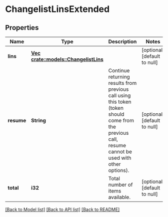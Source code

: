 # ChangelistLinsExtended

## Properties
Name | Type | Description | Notes
------------ | ------------- | ------------- | -------------
**lins** | [**Vec <crate::models::ChangelistLins>**](ChangelistLins.md) |  | [optional] [default to null]
**resume** | **String** | Continue returning results from previous call using this token (token should come from the previous call, resume cannot be used with other options). | [optional] [default to null]
**total** | **i32** | Total number of items available. | [optional] [default to null]

[[Back to Model list]](../README.md#documentation-for-models) [[Back to API list]](../README.md#documentation-for-api-endpoints) [[Back to README]](../README.md)


